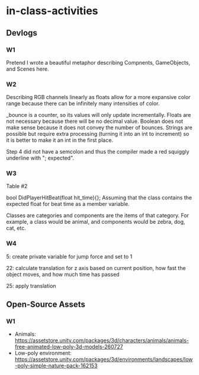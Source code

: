 # in-class-activities
## Devlogs
### W1
Pretend I wrote a beautiful metaphor describing Compnents, GameObjects, and Scenes here.

### W2
Describing RGB channels linearly as floats allow for a more expansive color range because there can be infinitely many intensities of color.

_bounce is a counter, so its values will only update incrementally. Floats are not necessary because there will be no decimal value. Boolean does not make sense because it does not convey the number of bounces. Strings are possible but require extra processing (turning it into an int to increment) so it is better to make it an int in the first place.

Step 4 did not have a semcolon and thus the compiler made a red squiggly underline with "; expected".

### W3
Table #2

bool DidPlayerHitBeat(float hit_time){};
Assuming that the class contains the expected float for beat time as a member variable.

Classes are categories and components are the items of that category. For example, a class would be animal, and components would be zebra, dog, cat, etc.

### W4

5: create private variable for jump force and set to 1

22: calculate translation for z axis based on current position, how fast the object moves, and how much time has passed

25: apply translation

## Open-Source Assets
### W1
- Animals: https://assetstore.unity.com/packages/3d/characters/animals/animals-free-animated-low-poly-3d-models-260727 
- Low-poly environment: https://assetstore.unity.com/packages/3d/environments/landscapes/low-poly-simple-nature-pack-162153 